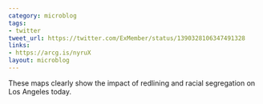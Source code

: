 ```yaml
---
category: microblog
tags:
- twitter
tweet_url: https://twitter.com/ExMember/status/1390328106347491328
links:
- https://arcg.is/nyruX
layout: microblog
---
```

These maps clearly show the impact of redlining and racial segregation on Los Angeles today.
